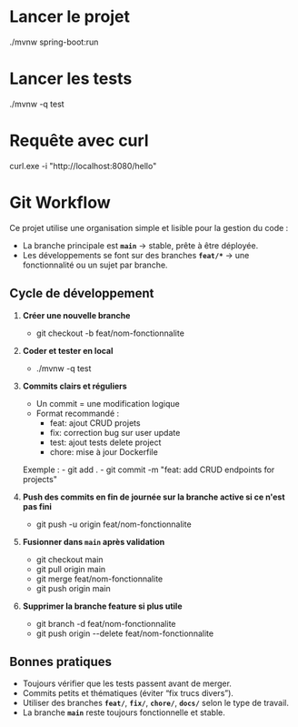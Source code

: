 # Lancer le projet
./mvnw spring-boot:run

# Lancer les tests
./mvnw -q test

# Requête avec curl
curl.exe -i "http://localhost:8080/hello"


# Git Workflow
Ce projet utilise une organisation simple et lisible pour la gestion du code :
- La branche principale est **`main`** → stable, prête à être déployée.
- Les développements se font sur des branches **`feat/*`** → une fonctionnalité ou un sujet par branche.

## Cycle de développement

1. **Créer une nouvelle branche**
    - git checkout -b feat/nom-fonctionnalite

2. **Coder et tester en local**
    - ./mvnw -q test

3. **Commits clairs et réguliers**
    - Un commit = une modification logique
    - Format recommandé :
        - feat: ajout CRUD projets
        - fix: correction bug sur user update
        - test: ajout tests delete project
        - chore: mise à jour Dockerfile
    
    Exemple :
        - git add .
        - git commit -m "feat: add CRUD endpoints for projects"

4. **Push des commits en fin de journée sur la branche active si ce n'est pas fini**
    - git push -u origin feat/nom-fonctionnalite

5. **Fusionner dans **`main`** après validation**
    - git checkout main
    - git pull origin main
    - git merge feat/nom-fonctionnalite
    - git push origin main

6. **Supprimer la branche feature si plus utile**
    - git branch -d feat/nom-fonctionnalite
    - git push origin --delete feat/nom-fonctionnalite

## **Bonnes pratiques**
- Toujours vérifier que les tests passent avant de merger.
- Commits petits et thématiques (éviter “fix trucs divers”).
- Utiliser des branches **`feat/`**, **`fix/`**, **`chore/`**, **`docs/`** selon le type de travail.
- La branche **`main`** reste toujours fonctionnelle et stable.